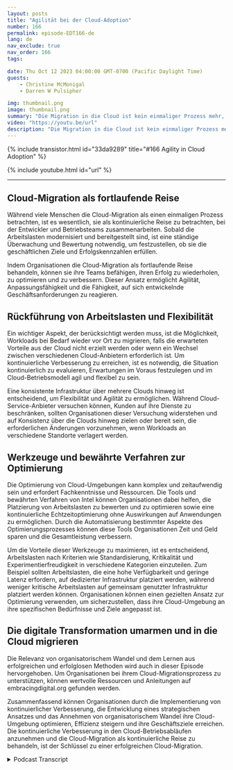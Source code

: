```yaml
---
layout: posts
title: "Agilität bei der Cloud-Adoption"
number: 166
permalink: episode-EDT166-de
lang: de
nav_exclude: true
nav_order: 166
tags:

date: Thu Oct 12 2023 04:00:00 GMT-0700 (Pacific Daylight Time)
guests:
    - Christine McMonigal
    - Darren W Pulsipher

img: thumbnail.png
image: thumbnail.png
summary: "Die Migration in die Cloud ist kein einmaliger Prozess mehr, sondern eine kontinuierliche Reise, die ständige Bewertung, Überwachung und Anpassung erfordert, um Geschäftsziele zu erreichen. In dieser Folge unseres Podcasts spricht Moderator Darren Pulsipher mit der Gastgeberin Christine McMonigal über die Bedeutung der kontinuierlichen Verbesserung in der Cloud-Betrieb."
video: "https://youtu.be/url"
description: "Die Migration in die Cloud ist kein einmaliger Prozess mehr, sondern eine kontinuierliche Reise, die ständige Bewertung, Überwachung und Anpassung erfordert, um Geschäftsziele zu erreichen. In dieser Folge unseres Podcasts spricht Moderator Darren Pulsipher mit der Gastgeberin Christine McMonigal über die Bedeutung der kontinuierlichen Verbesserung in der Cloud-Betrieb."
---
```


<div>
{% include transistor.html id="33da9289" title="#166 Agility in Cloud Adoption" %}

{% include youtube.html id="url" %}
</div>

---

## Cloud-Migration als fortlaufende Reise

Während viele Menschen die Cloud-Migration als einen einmaligen Prozess betrachten, ist es wesentlich, sie als kontinuierliche Reise zu betrachten, bei der Entwickler und Betriebsteams zusammenarbeiten. Sobald die Arbeitslasten modernisiert und bereitgestellt sind, ist eine ständige Überwachung und Bewertung notwendig, um festzustellen, ob sie die geschäftlichen Ziele und Erfolgskennzahlen erfüllen.

Indem Organisationen die Cloud-Migration als fortlaufende Reise behandeln, können sie ihre Teams befähigen, ihren Erfolg zu wiederholen, zu optimieren und zu verbessern. Dieser Ansatz ermöglicht Agilität, Anpassungsfähigkeit und die Fähigkeit, auf sich entwickelnde Geschäftsanforderungen zu reagieren.

## Rückführung von Arbeitslasten und Flexibilität

Ein wichtiger Aspekt, der berücksichtigt werden muss, ist die Möglichkeit, Workloads bei Bedarf wieder vor Ort zu migrieren, falls die erwarteten Vorteile aus der Cloud nicht erzielt werden oder wenn ein Wechsel zwischen verschiedenen Cloud-Anbietern erforderlich ist. Um kontinuierliche Verbesserung zu erreichen, ist es notwendig, die Situation kontinuierlich zu evaluieren, Erwartungen im Voraus festzulegen und im Cloud-Betriebsmodell agil und flexibel zu sein.

Eine konsistente Infrastruktur über mehrere Clouds hinweg ist entscheidend, um Flexibilität und Agilität zu ermöglichen. Während Cloud-Service-Anbieter versuchen können, Kunden auf ihre Dienste zu beschränken, sollten Organisationen dieser Versuchung widerstehen und auf Konsistenz über die Clouds hinweg zielen oder bereit sein, die erforderlichen Änderungen vorzunehmen, wenn Workloads an verschiedene Standorte verlagert werden.

## Werkzeuge und bewährte Verfahren zur Optimierung

Die Optimierung von Cloud-Umgebungen kann komplex und zeitaufwendig sein und erfordert Fachkenntnisse und Ressourcen. Die Tools und bewährten Verfahren von Intel können Organisationen dabei helfen, die Platzierung von Arbeitslasten zu bewerten und zu optimieren sowie eine kontinuierliche Echtzeitoptimierung ohne Auswirkungen auf Anwendungen zu ermöglichen. Durch die Automatisierung bestimmter Aspekte des Optimierungsprozesses können diese Tools Organisationen Zeit und Geld sparen und die Gesamtleistung verbessern.

Um die Vorteile dieser Werkzeuge zu maximieren, ist es entscheidend, Arbeitslasten nach Kriterien wie Standardisierung, Kritikalität und Experimentierfreudigkeit in verschiedene Kategorien einzuteilen. Zum Beispiel sollten Arbeitslasten, die eine hohe Verfügbarkeit und geringe Latenz erfordern, auf dedizierter Infrastruktur platziert werden, während weniger kritische Arbeitslasten auf gemeinsam genutzter Infrastruktur platziert werden können. Organisationen können einen gezielten Ansatz zur Optimierung verwenden, um sicherzustellen, dass ihre Cloud-Umgebung an ihre spezifischen Bedürfnisse und Ziele angepasst ist.

## Die digitale Transformation umarmen und in die Cloud migrieren

Die Relevanz von organisatorischem Wandel und dem Lernen aus erfolgreichen und erfolglosen Methoden wird auch in dieser Episode hervorgehoben. Um Organisationen bei ihrem Cloud-Migrationsprozess zu unterstützen, können wertvolle Ressourcen und Anleitungen auf embracingdigital.org gefunden werden.

Zusammenfassend können Organisationen durch die Implementierung von kontinuierlicher Verbesserung, die Entwicklung eines strategischen Ansatzes und das Annehmen von organisatorischem Wandel ihre Cloud-Umgebung optimieren, Effizienz steigern und ihre Geschäftsziele erreichen. Die kontinuierliche Verbesserung in den Cloud-Betriebsabläufen anzunehmen und die Cloud-Migration als kontinuierliche Reise zu behandeln, ist der Schlüssel zu einer erfolgreichen Cloud-Migration.



<details>
<summary> Podcast Transcript </summary>

<p></p>

</details>
